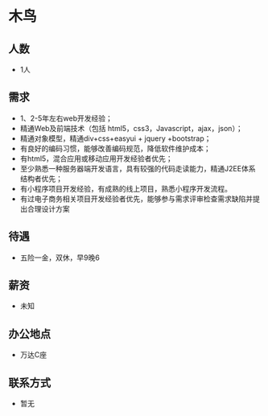 # 木鸟

## 人数
- 1人

## 需求
- 1、2-5年左右web开发经验；
- 精通Web及前端技术（包括 html5，css3，Javascript，ajax，json）；
- 精通对象模型，精通div+css+easyui + jquery +bootstrap；
- 有良好的编码习惯，能够改善编码规范，降低软件维护成本；
- 有html5，混合应用或移动应用开发经验者优先；
- 至少熟悉一种服务器端开发语言，具有较强的代码走读能力，精通J2EE体系结构者优先；
- 有小程序项目开发经验，有成熟的线上项目，熟悉小程序开发流程。
- 有过电子商务相关项目开发经验者优先，能够参与需求评审检查需求缺陷并提出合理设计方案 

## 待遇
- 五险一金，双休，早9晚6

## 薪资
- 未知

## 办公地点
- 万达C座

## 联系方式
- 暂无


